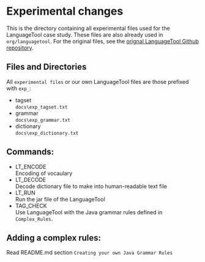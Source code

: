 # Experimental changes

This is the directory containing all experimental files used for the
LanguageTool case study. These files are also already used in `org/languagetool`. For the original files, see the [orignal LanguageTool Github repository](https://github.com/languagetool-org/languagetool/). 

## Files and Directories

All `experimental files` or our own LanguageTool files are those prefixed with `exp_`:
- tagset <br> 
`docs\exp_tagset.txt`
- grammar <br> 
`docs\exp_grammar.txt`
- dictionary <br> 
`docs\exp_dictionary.txt`

## Commands:

- LT_ENCODE <br>
Encoding of vocaulary
- LT_DECODE <br>
Decode dictionary file to make into human-readable text file
- LT_RUN <br>
Run the jar file of the LanguageTool
- TAG_CHECK <br>
Use LanguageTool with the Java grammar rules defined in `Complex_Rules`.

## Adding a complex rules:

Read README.md section `Creating your own Java Grammar Rules`
    